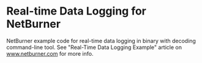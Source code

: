 # Real-time Data Logging for NetBurner

NetBurner example code for real-time data logging in binary with decoding command-line tool.
See "Real-Time Data Logging Example" article on www.netburner.com for more info.
